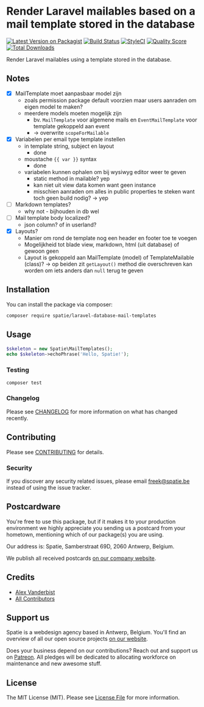 # Render Laravel mailables based on a mail template stored in the database

[![Latest Version on Packagist](https://img.shields.io/packagist/v/spatie/laravel-database-mail-templates.svg?style=flat-square)](https://packagist.org/packages/spatie/laravel-database-mail-templates)
[![Build Status](https://img.shields.io/travis/spatie/laravel-database-mail-templates/master.svg?style=flat-square)](https://travis-ci.org/spatie/laravel-database-mail-templates)
[![StyleCI](https://github.styleci.io/repos/152581258/shield?branch=master)](https://github.styleci.io/repos/152581258)
[![Quality Score](https://img.shields.io/scrutinizer/g/spatie/laravel-database-mail-templates.svg?style=flat-square)](https://scrutinizer-ci.com/g/spatie/laravel-database-mail-templates)
[![Total Downloads](https://img.shields.io/packagist/dt/spatie/laravel-database-mail-templates.svg?style=flat-square)](https://packagist.org/packages/spatie/laravel-database-mail-templates)

Render Laravel mailables using a template stored in the database.

## Notes

- [x] MailTemplate moet aanpasbaar model zijn
    - zoals permission package default voorzien maar users aanraden om eigen model te maken?
    - meerdere models moeten mogelijk zijn
        - bv. `MailTemplate` voor algemene mails en `EventMailTemplate` voor template gekoppeld aan event
        - -> overwrite `scopeForMailable`
- [x] Variabelen per email type template instellen
    - in template string, subject en layout
        - done
    - moustache `{{ var }}` syntax
        - done
    - variabelen kunnen ophalen om bij wysiwyg editor weer te geven 
        - static method in mailable? yep
        - kan niet uit view data komen want geen instance
        - misschien aanraden om alles in public properties te steken want toch geen build nodig? -> yep
- [ ] Markdown templates?
    - why not - bijhouden in db wel
- [ ] Mail template body localized?
    - json column? of in userland?
- [x] Layouts?
    - Manier om rond de template nog een header en footer toe te voegen
    - Mogelijkheid tot blade view, markdown, html (uit database) of gewoon geen
    - Layout is gekoppeld aan MailTemplate (model) of TemplateMailable (class)? 
        -> op beiden zit `getLayout()` method die overschreven kan worden om iets anders dan `null` terug te geven

## Installation

You can install the package via composer:

```bash
composer require spatie/laravel-database-mail-templates
```

## Usage

``` php
$skeleton = new Spatie\MailTemplates();
echo $skeleton->echoPhrase('Hello, Spatie!');
```

### Testing

``` bash
composer test
```

### Changelog

Please see [CHANGELOG](CHANGELOG.md) for more information on what has changed recently.

## Contributing

Please see [CONTRIBUTING](CONTRIBUTING.md) for details.

### Security

If you discover any security related issues, please email freek@spatie.be instead of using the issue tracker.

## Postcardware

You're free to use this package, but if it makes it to your production environment we highly appreciate you sending us a postcard from your hometown, mentioning which of our package(s) you are using.

Our address is: Spatie, Samberstraat 69D, 2060 Antwerp, Belgium.

We publish all received postcards [on our company website](https://spatie.be/en/opensource/postcards).

## Credits

- [Alex Vanderbist](https://github.com/alexvanderbist)
- [All Contributors](../../contributors)

## Support us

Spatie is a webdesign agency based in Antwerp, Belgium. You'll find an overview of all our open source projects [on our website](https://spatie.be/opensource).

Does your business depend on our contributions? Reach out and support us on [Patreon](https://www.patreon.com/spatie). 
All pledges will be dedicated to allocating workforce on maintenance and new awesome stuff.

## License

The MIT License (MIT). Please see [License File](LICENSE.md) for more information.
